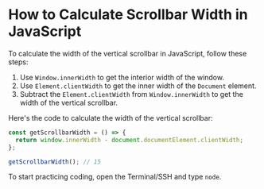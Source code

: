 # How to Calculate Scrollbar Width in JavaScript

To calculate the width of the vertical scrollbar in JavaScript, follow these steps:

1. Use `Window.innerWidth` to get the interior width of the window.
2. Use `Element.clientWidth` to get the inner width of the `Document` element.
3. Subtract the `Element.clientWidth` from `Window.innerWidth` to get the width of the vertical scrollbar.

Here's the code to calculate the width of the vertical scrollbar:

```js
const getScrollbarWidth = () => {
  return window.innerWidth - document.documentElement.clientWidth;
};

getScrollbarWidth(); // 15
```

To start practicing coding, open the Terminal/SSH and type `node`.
